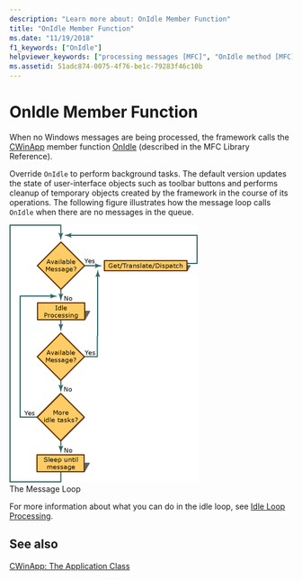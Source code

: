 ```yaml
---
description: "Learn more about: OnIdle Member Function"
title: "OnIdle Member Function"
ms.date: "11/19/2018"
f1_keywords: ["OnIdle"]
helpviewer_keywords: ["processing messages [MFC]", "OnIdle method [MFC]", "idle loop processing [MFC]", "CWinApp class [MFC], OnIdle method [MFC]", "message handling [MFC], OnIdle method [MFC]"]
ms.assetid: 51adc874-0075-4f76-be1c-79283f46c10b
---
```

# OnIdle Member Function

When no Windows messages are being processed, the framework calls the [CWinApp](reference/cwinapp-class.md) member function [OnIdle](reference/cwinapp-class.md#onidle) (described in the MFC Library Reference).

Override `OnIdle` to perform background tasks. The default version updates the state of user-interface objects such as toolbar buttons and performs cleanup of temporary objects created by the framework in the course of its operations. The following figure illustrates how the message loop calls `OnIdle` when there are no messages in the queue.

![Message loop process.](../mfc/media/vc387c1.gif "Message loop process") <br/>
The Message Loop

For more information about what you can do in the idle loop, see [Idle Loop Processing](idle-loop-processing.md).

## See also

[CWinApp: The Application Class](cwinapp-the-application-class.md)
